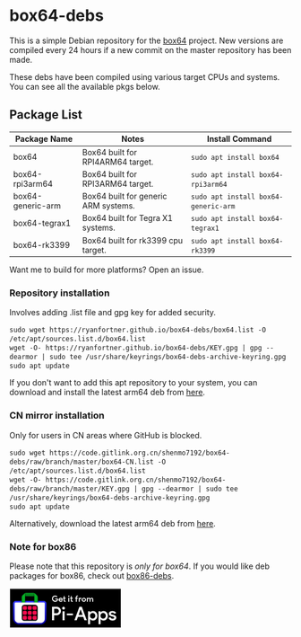 # box64-debs

This is a simple Debian repository for the [box64](https://github.com/ptitSeb/box64) project. New versions are compiled every 24 hours if a new commit on the master repository has been made.

These debs have been compiled using various target CPUs and systems. You can see all the available pkgs below.

## Package List
Package Name | Notes | Install Command |
------------ | ------------- | ------------- |
| box64 | Box64 built for RPI4ARM64 target. | `sudo apt install box64` |
| box64-rpi3arm64 | Box64 built for RPI3ARM64 target. | `sudo apt install box64-rpi3arm64` |
| box64-generic-arm | Box64 built for generic ARM systems. | `sudo apt install box64-generic-arm` |
| box64-tegrax1 | Box64 built for Tegra X1 systems. | `sudo apt install box64-tegrax1` |
| box64-rk3399 | Box64 built for rk3399 cpu target. | `sudo apt install box64-rk3399` |

Want me to build for more platforms? Open an issue. 

### Repository installation
Involves adding .list file and gpg key for added security.
```
sudo wget https://ryanfortner.github.io/box64-debs/box64.list -O /etc/apt/sources.list.d/box64.list
wget -O- https://ryanfortner.github.io/box64-debs/KEY.gpg | gpg --dearmor | sudo tee /usr/share/keyrings/box64-debs-archive-keyring.gpg 
sudo apt update
```
If you don't want to add this apt repository to your system, you can download and install the latest arm64 deb from [here](https://github.com/ryanfortner/box64-debs/tree/master/debian).

### CN mirror installation
Only for users in CN areas where GitHub is blocked.
```
sudo wget https://code.gitlink.org.cn/shenmo7192/box64-debs/raw/branch/master/box64-CN.list -O /etc/apt/sources.list.d/box64.list
wget -O- https://code.gitlink.org.cn/shenmo7192/box64-debs/raw/branch/master/KEY.gpg | gpg --dearmor | sudo tee /usr/share/keyrings/box64-debs-archive-keyring.gpg 
sudo apt update
```
Alternatively, download the latest arm64 deb from [here](https://code.gitlink.org.cn/shenmo7192/box64-debs/src/branch/master/debian).

### Note for box86

Please note that this repository is *only for box64*. If you would like deb packages for box86, check out [box86-debs](https://github.com/ryanfortner/box86-debs).

[![badge](https://github.com/Botspot/pi-apps/blob/master/icons/badge.png?raw=true)](https://github.com/Botspot/pi-apps)  
